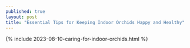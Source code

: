 ```yaml
---
published: true
layout: post
title: "Essential Tips for Keeping Indoor Orchids Happy and Healthy"
---
```

{% include 2023-08-10-caring-for-indoor-orchids.html %}
